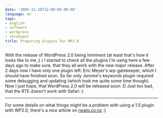 ```yaml
---
date: '2005-12-26T12:00:00-00:00'
language: en
tags:
- english
- software
- wordpress
- zerokspot
title: Preparing plugins for WP2.0
---
```



With the release of WordPress 2.0 being imminent (at least that's how it looks like to me ;) ) I started to check all the plugins I'm using here a few days ago to make sure, that they all work with the new major release. After 2 days now I have only one plugin left: Eric Meyer's wp-gatekeeper, which I should have finished soon. So far only Jerome's keywords plugin required some debugging and updating (which took me quite some time though). Now I just hope, that WordPress 2.0 will be released soon :D Just too bad, that the RTE doesn't work with Safari :(

-------------------------------



For some details on what things might be a problem with using a 1.5 plugin with WP2.0, there's a nice article on <a href="http://www.neato.co.nz/archives/2005/12/05/wordpress-20-rc1-plugins-and-url-rewriting/">neato.co.nz</a>  :)